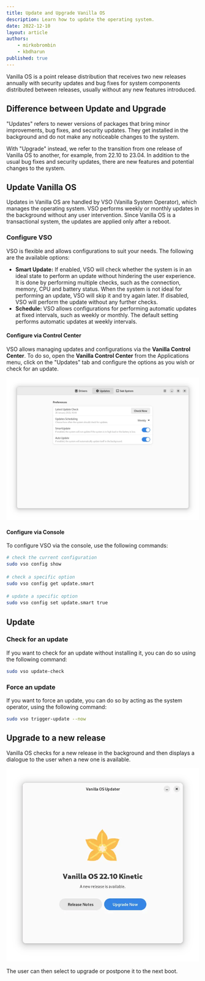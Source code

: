 ```yaml
---
title: Update and Upgrade Vanilla OS
description: Learn how to update the operating system.
date: 2022-12-10
layout: article
authors: 
    - mirkobrombin
    - kbdharun
published: true
---
```


Vanilla OS is a point release distribution that receives two new releases annually with security updates and bug fixes for system components distributed between releases, usually without any new features introduced.

## Difference between Update and Upgrade

"Updates" refers to newer versions of packages that bring minor improvements, bug fixes, and security updates. They get installed in the background and do not make any noticeable changes to the system.

With "Upgrade" instead, we refer to the transition from one release of 
Vanilla OS to another, for example, from 22.10 to 23.04. In addition to the usual bug fixes and security updates, there are new features and potential changes to the system.

## Update Vanilla OS

Updates in Vanilla OS are handled by VSO (Vanilla System Operator), which manages the operating system. VSO performs weekly or monthly updates in the background without any user intervention. Since Vanilla OS is a transactional system, the updates are applied only after a reboot.

### Configure VSO

VSO is flexible and allows configurations to suit your needs. The following are the available options:

- **Smart Update:** If enabled, VSO will check whether the system is in an ideal state to perform an update without hindering the user experience. It is done by performing multiple checks, such as the connection, memory, CPU and battery status. When the system is not ideal for performing an update, VSO will skip it and try again later. If disabled, VSO will perform the update without any further checks.
- **Schedule:** VSO allows configurations for performing automatic updates at fixed intervals, such as weekly or monthly. The default setting performs automatic updates at weekly intervals.

#### Configure via Control Center

VSO allows managing updates and configurations via the **Vanilla Control Center**. To do so, open the **Vanilla Control Center**
from the Applications menu, click on the "Updates" tab and configure the options as you wish or check for an update.

![Control Center - Updates](/assets/uploads/Updates_and_Upgrade//vanilla-control-center-vso.webp)

#### Configure via Console

To configure VSO via the console, use the following commands:

```bash
# check the current configuration
sudo vso config show

# check a specific option
sudo vso config get update.smart

# update a specific option
sudo vso config set update.smart true
```

## Update

### Check for an update

If you want to check for an update without installing it, you can do so using the following command:

```bash
sudo vso update-check
```

### Force an update

If you want to force an update, you can do so by acting as the system operator,
using the following command:

```bash
sudo vso trigger-update --now
```

## Upgrade to a new release

Vanilla OS checks for a new release in the background and then displays a
dialogue to the user when a new one is available.

![Upgrade dialog](/assets/uploads/Updates_and_Upgrade//vanilla-upgrade.webp)

The user can then select to upgrade or postpone it to the next boot.
